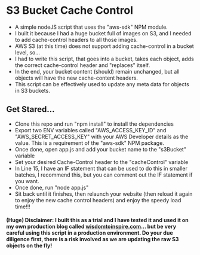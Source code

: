 # S3 Bucket Cache Control

* A simple nodeJS script that uses the "aws-sdk" NPM module.
* I built it because I had a huge bucket full of images on S3, and I needed to add cache-control headers to all those images.
* AWS S3 (at this time) does not support adding cache-control in a bucket level, so…
* I had to write this script, that goes into a bucket, takes each object, adds the correct cache-control header and "replaces" itself.
* In the end, your bucket content (should) remain unchanged, but all objects will have the new cache-content headers.
* This script can be effectively used to update any meta data for objects in S3 buckets.




## Get Stared...

* Clone this repo and run "npm install" to install the dependencies
* Export two ENV variables called "AWS_ACCESS_KEY_ID" and "AWS_SECRET_ACCESS_KEY" with your AWS Developer details as the value. This is a requirement of the "aws-sdk" NPM package. 
* Once done, open app.js and add your bucket name to the "s3Bucket" variable
* Set your desired Cache-Control header to the "cacheControl" variable
* In Line 15, I have an IF statement that can be used to do this in smaller batches, I recommend this, but you can comment out the IF statement if you want.
* Once done, run "node app.js"
* Sit back until it finishes, then relaunch your website (then reload it again to enjoy the new cache control headers) and enjoy the speedy load time!!!




#### (Huge) Disclaimer: I built this as a trial and I have tested it and used it on my own production blog called [wisdomtoinspire.com](http://wisdomtoinspire.com)… but be very careful using this script in a production environment. Do your due diligence first, there is a risk involved as we are updating the raw S3 objects on the fly!  